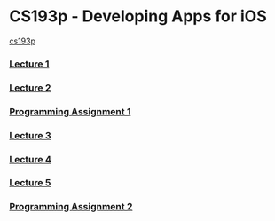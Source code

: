 # CS193p - Developing Apps for iOS
[cs193p](https://cs193p.sites.stanford.edu/2023)

### [Lecture 1](./Docs/Lecture_1)

### [Lecture 2](./Docs/Lecture_2)

### [Programming Assignment 1](./Docs/Programming_Assignment_1)

### [Lecture 3](./Docs/Lecture_3)

### [Lecture 4](./Docs/Lecture_4)

### [Lecture 5](./Docs/Lecture_5)

### [Programming Assignment 2](./Docs/Programming_Assignment_2)